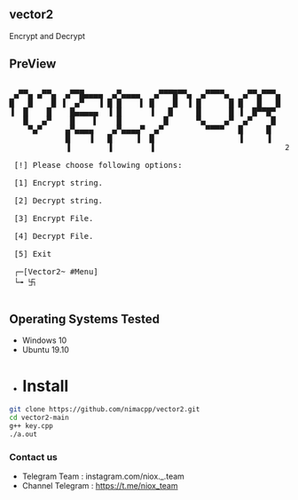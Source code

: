 ## vector2
 Encrypt and Decrypt
## PreView
<pre>
                                               
 ▄▀▀▄ ▄▀▀▄  ▄▀▀█▄▄▄▄  ▄▀▄▄▄▄   ▄▀▀▀█▀▀▄  ▄▀▀▀▀▄   ▄▀▀▄▀▀▀▄ 
█   █    █ ▐  ▄▀   ▐ █ █    ▌ █    █  ▐ █      █ █   █   █ 
▐  █    █    █▄▄▄▄▄  ▐ █      ▐   █     █      █ ▐  █▀▀█▀  
   █   ▄▀    █    ▌    █         █      ▀▄    ▄▀  ▄▀    █  
    ▀▄▀     ▄▀▄▄▄▄    ▄▀▄▄▄▄▀  ▄▀         ▀▀▀▀   █     █   
            █    ▐   █     ▐  █                  ▐     ▐   
            ▐        ▐        ▐                            2

 [!] Please choose following options:                

 [1] Encrypt string.                                 

 [2] Decrypt string.                                 

 [3] Encrypt File.                                   

 [4] Decrypt File.                                   

 [5] Exit                                   

 ┌─[Vector2~ #Menu] 
 └╼ 卐 
 </pre>
 ## Operating Systems Tested
- Windows 10
- Ubuntu 19.10
- # Install
```bash
git clone https://github.com/nimacpp/vector2.git
cd vector2-main
g++ key.cpp
./a.out 
```
### Contact us
- Telegram Team : instagram.com/niox._.team
- Channel Telegram : https://t.me/niox_team

